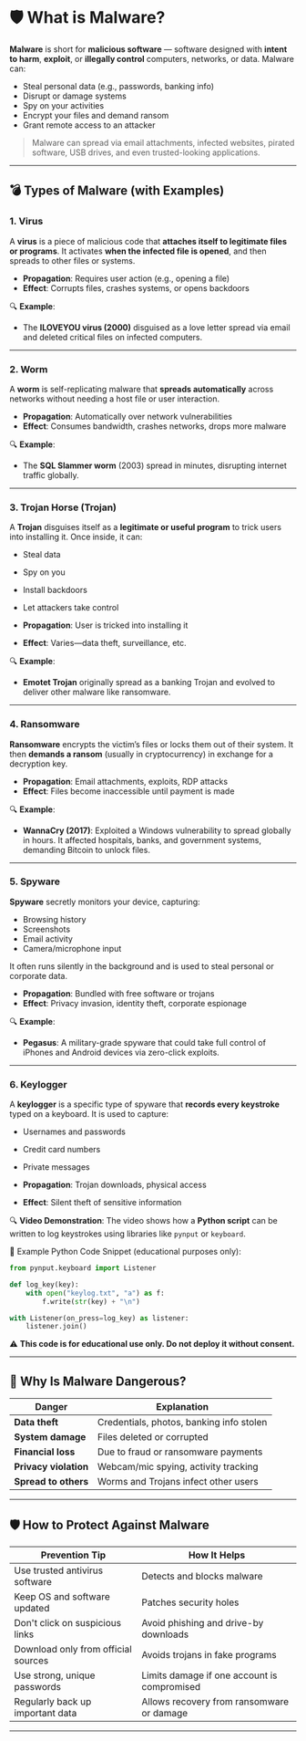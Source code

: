 # 🛡️ What is Malware?

**Malware** is short for **malicious software** — software designed with **intent to harm**, **exploit**, or **illegally control** computers, networks, or data. Malware can:

* Steal personal data (e.g., passwords, banking info)
* Disrupt or damage systems
* Spy on your activities
* Encrypt your files and demand ransom
* Grant remote access to an attacker

> Malware can spread via email attachments, infected websites, pirated software, USB drives, and even trusted-looking applications.

---

## 💣 Types of Malware (with Examples)

### 1. **Virus**

A **virus** is a piece of malicious code that **attaches itself to legitimate files or programs**. It activates **when the infected file is opened**, and then spreads to other files or systems.

* **Propagation**: Requires user action (e.g., opening a file)
* **Effect**: Corrupts files, crashes systems, or opens backdoors

🔍 **Example**:

* The **ILOVEYOU virus (2000)** disguised as a love letter spread via email and deleted critical files on infected computers.

---

### 2. **Worm**

A **worm** is self-replicating malware that **spreads automatically** across networks without needing a host file or user interaction.

* **Propagation**: Automatically over network vulnerabilities
* **Effect**: Consumes bandwidth, crashes networks, drops more malware

🔍 **Example**:

* The **SQL Slammer worm** (2003) spread in minutes, disrupting internet traffic globally.

---

### 3. **Trojan Horse (Trojan)**

A **Trojan** disguises itself as a **legitimate or useful program** to trick users into installing it. Once inside, it can:

* Steal data

* Spy on you

* Install backdoors

* Let attackers take control

* **Propagation**: User is tricked into installing it

* **Effect**: Varies—data theft, surveillance, etc.

🔍 **Example**:

* **Emotet Trojan** originally spread as a banking Trojan and evolved to deliver other malware like ransomware.

---

### 4. **Ransomware**

**Ransomware** encrypts the victim’s files or locks them out of their system. It then **demands a ransom** (usually in cryptocurrency) in exchange for a decryption key.

* **Propagation**: Email attachments, exploits, RDP attacks
* **Effect**: Files become inaccessible until payment is made

🔍 **Example**:

* **WannaCry (2017)**: Exploited a Windows vulnerability to spread globally in hours. It affected hospitals, banks, and government systems, demanding Bitcoin to unlock files.

---

### 5. **Spyware**

**Spyware** secretly monitors your device, capturing:

* Browsing history
* Screenshots
* Email activity
* Camera/microphone input

It often runs silently in the background and is used to steal personal or corporate data.

* **Propagation**: Bundled with free software or trojans
* **Effect**: Privacy invasion, identity theft, corporate espionage

🔍 **Example**:

* **Pegasus**: A military-grade spyware that could take full control of iPhones and Android devices via zero-click exploits.

---

### 6. **Keylogger**

A **keylogger** is a specific type of spyware that **records every keystroke** typed on a keyboard. It is used to capture:

* Usernames and passwords

* Credit card numbers

* Private messages

* **Propagation**: Trojan downloads, physical access

* **Effect**: Silent theft of sensitive information

🔍 **Video Demonstration**:
The video shows how a **Python script** can be written to log keystrokes using libraries like `pynput` or `keyboard`.

🧪 Example Python Code Snippet (educational purposes only):

```python
from pynput.keyboard import Listener

def log_key(key):
    with open("keylog.txt", "a") as f:
        f.write(str(key) + "\n")

with Listener(on_press=log_key) as listener:
    listener.join()
```

⚠️ **This code is for educational use only. Do not deploy it without consent.**

---

## 🚨 Why Is Malware Dangerous?

| Danger                | Explanation                              |
| --------------------- | ---------------------------------------- |
| **Data theft**        | Credentials, photos, banking info stolen |
| **System damage**     | Files deleted or corrupted               |
| **Financial loss**    | Due to fraud or ransomware payments      |
| **Privacy violation** | Webcam/mic spying, activity tracking     |
| **Spread to others**  | Worms and Trojans infect other users     |

---

## 🛡️ How to Protect Against Malware

| Prevention Tip                      | How It Helps                                |
| ----------------------------------- | ------------------------------------------- |
| Use trusted antivirus software      | Detects and blocks malware                  |
| Keep OS and software updated        | Patches security holes                      |
| Don't click on suspicious links     | Avoid phishing and drive-by downloads       |
| Download only from official sources | Avoids trojans in fake programs             |
| Use strong, unique passwords        | Limits damage if one account is compromised |
| Regularly back up important data    | Allows recovery from ransomware or damage   |

---
